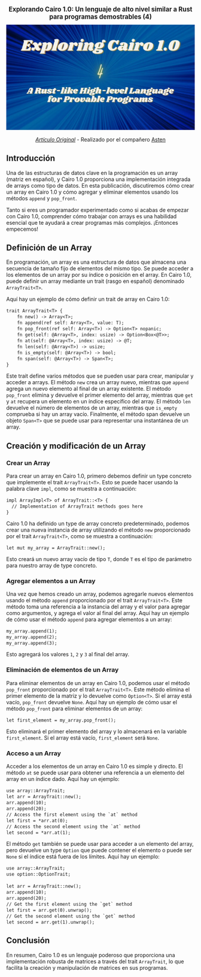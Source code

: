 <div align="center">
  <h1 style="font-size: larger;">
    <strong>Explorando Cairo 1.0: Un lenguaje de alto nivel similar a Rust para programas demostrables (4)</strong> 
    </h1>  
    <img src="https://github.com/Starknet-Es/StarknetEs-Aprendizaje/blob/master/assets/Explorando_Cairo1_pt4.png" width="600">

_[Artículo Original](https://medium.com/dev-genius/exploring-cairo-1-0-a-rust-like-high-level-language-for-provable-programs-4-53ae2070888a)_ - Realizado por el compañero [Asten](https://twitter.com/0xasten)
</div>

## Introducción

Una de las estructuras de datos clave en la programación es un array (matriz en español), y Cairo 1.0 proporciona una implementación integrada de arrays como tipo de datos. En esta publicación, discutiremos cómo crear un array en Cairo 1.0 y cómo agregar y eliminar elementos usando los métodos `append` y `pop_front`.

Tanto si eres un programador experimentado como si acabas de empezar con Cairo 1.0, comprender cómo trabajar con arrays es una habilidad esencial que te ayudará a crear programas más complejos. ¡Entonces empecemos!

## Definición de un Array

En programación, un array es una estructura de datos que almacena una secuencia de tamaño fijo de elementos del mismo tipo. Se puede acceder a los elementos de un array por su índice o posición en el array. En Cairo 1.0, puede definir un array mediante un trait (rasgo en español) denominado `ArrayTrait<T>`.

Aquí hay un ejemplo de cómo definir un trait de array en Cairo 1.0:

```cairo
trait ArrayTrait<T> {
    fn new() -> Array<T>;
    fn append(ref self: Array<T>, value: T);
    fn pop_front(ref self: Array<T>) -> Option<T> nopanic;
    fn get(self: @Array<T>, index: usize) -> Option<Box<@T>>;
    fn at(self: @Array<T>, index: usize) -> @T;
    fn len(self: @Array<T>) -> usize;
    fn is_empty(self: @Array<T>) -> bool;
    fn span(self: @Array<T>) -> Span<T>;
}
```
Este trait define varios métodos que se pueden usar para crear, manipular y acceder a arrays. El método `new` crea un array nuevo, mientras que `append` agrega un nuevo elemento al final de un array existente. El método `pop_front` elimina y devuelve el primer elemento del array, mientras que `get` y `at` recupera un elemento en un índice específico del array. El método `len` devuelve el número de elementos de un array, mientras que `is_empty` comprueba si hay un array vacío. Finalmente, el método span devuelve un objeto `Span<T>` que se puede usar para representar una instantánea de un array.

## Creación y modificación de un Array

### Crear un Array

Para crear un array en Cairo 1.0, primero debemos definir un type concreto que implemente el trait `ArrayTrait<T>`. Esto se puede hacer usando la palabra clave `impl`, como se muestra a continuación:

```cairo
impl ArrayImpl<T> of ArrayTrait::<T> {
  // Implementation of ArrayTrait methods goes here
}
```
Cairo 1.0 ha definido un type de array concreto predeterminado, podemos crear una nueva instancia de array utilizando el método `new` proporcionado por el trait `ArrayTrait<T>`, como se muestra a continuación:

```cairo
let mut my_array = ArrayTrait::new();
```
Esto creará un nuevo array vacío de tipo `T`, donde `T` es el tipo de parámetro para nuestro array de type concreto.

### Agregar elementos a un Array

Una vez que hemos creado un array, podemos agregarle nuevos elementos usando el método `append` proporcionado por el trait `ArrayTrait<T>`. Este método toma una referencia a la instancia del array y el valor para agregar como argumentos, y agrega el valor al final del array. Aquí hay un ejemplo de cómo usar el método `append` para agregar elementos a un array:

```cairo
my_array.append(1);
my_array.append(2);
my_array.append(3);
```
Esto agregará los valores `1`, `2` y `3` al final del array.

### Eliminación de elementos de un Array

Para eliminar elementos de un array en Cairo 1.0, podemos usar el método `pop_front` proporcionado por el trait `ArrayTrait<T>`. Este método elimina el primer elemento de la matriz y lo devuelve como `Option<T>`. Si el array está vacío, `pop_front` devuelve `None`. Aquí hay un ejemplo de cómo usar el método `pop_front` para eliminar elementos de un array:

```cairo
let first_element = my_array.pop_front();
```
Esto eliminará el primer elemento del array y lo almacenará en la variable `first_element`. Si el array está vacío, `first_element` será `None`.

### Acceso a un Array

Acceder a los elementos de un array en Cairo 1.0 es simple y directo. El método `at` se puede usar para obtener una referencia a un elemento del array en un índice dado. Aquí hay un ejemplo:

```cairo
use array::ArrayTrait;
let arr = ArrayTrait::new();
arr.append(10);
arr.append(20);
// Access the first element using the `at` method
let first = *arr.at(0);
// Access the second element using the `at` method
let second = *arr.at(1);
```

El método `get` también se puede usar para acceder a un elemento del array, pero devuelve un type `Option` que puede contener el elemento o puede ser `None` si el índice está fuera de los límites. Aquí hay un ejemplo:

```cairo
use array::ArrayTrait;
use option::OptionTrait;

let arr = ArrayTrait::new();
arr.append(10);
arr.append(20);
// Get the first element using the `get` method
let first = arr.get(0).unwrap();
// Get the second element using the `get` method
let second = arr.get(1).unwrap();
```
## Conclusión

En resumen, Cairo 1.0 es un lenguaje poderoso que proporciona una implementación robusta de matrices a través del trait `ArrayTrait`, lo que facilita la creación y manipulación de matrices en sus programas.



